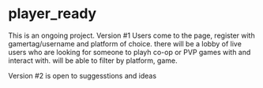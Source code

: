 # player_ready

This is an ongoing project. Version #1 Users come to the page, register with gamertag/username and platform of choice. there will be a lobby of live users who are looking for someone to playh co-op or PVP games with and interact with. will be able to filter by platform, game. 

Version #2 is open to suggesstions and ideas
